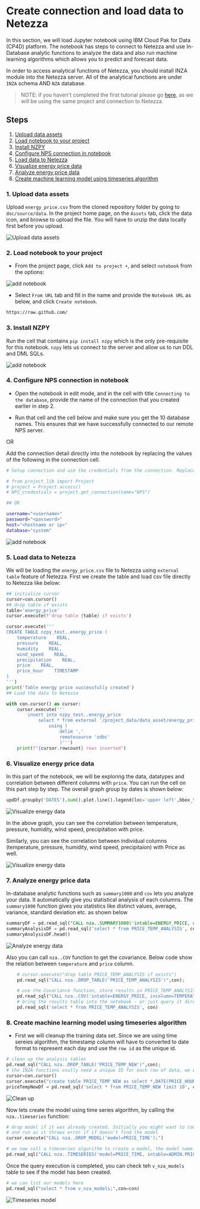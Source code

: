 # Create connection and load data to Netezza

In this section, we will load Jupyter notebook using IBM Cloud Pak for Data (CP4D) platform. The notebook has steps to connect to Netezza and use In-Database analytic functions to analyze the data and also run machine learning algorithms which allows you to predict and forecast data.

In order to access analytical functions of Netezza, you should install INZA module into the Netezza server. All of the analytical functions are under `INZA` schema AND `NZA` database.

>NOTE: if you haven't completed the first tutorial please go [here](README-create-load.md), as we will be using the same project and connection to Netezza.

## Steps
1. [Upload data assets](#1-upload-data-assets)
1. [Load notebook to your project](#2-load-notebook-to-your-project)
1. [Install NZPY](#3-install-NZPY)
1. [Configure NPS connection in notebook](#4-configure-NPS-connection-in-notebook)
1. [Load data to Netezza](#5-load-data-to-netezza)
1. [Visualize energy price data](#6-visualize-energy-price-data)
1. [Analyze energy price data](#7-analyze-energy-price-data)
1. [Create machine learning model using timeseries algorithm](#8-create-machine-learning-model-using-timeseries-algorithm)

### 1. Upload data assets

Upload `energy_price.csv` from the cloned repository folder by going to `doc/source/data`. In the project home page, on the `Assets` tab, click the data icon, and browse to upload the file. You will have to unzip the data locally first before you upload.

![Upload data assets](doc/source/images/upload-data-assets.png)

### 2. Load notebook to your project

* From the project page, click `Add to project +`, and select `notebook` from the options:

![add notebook](doc/source/images/add-notebook.png)

* Select `From URL` tab and fill in the name and provide the `Notebook URL` as below, and click `Create notebook`.

```bash
https://raw.github.com/
```

### 3. Install NZPY

Run the cell that contains `pip install nzpy` which is the only pre-requisite for this notebook. `nzpy` lets us connect to the server and allow us to run DDL and DML SQLs.

![add notebook](doc/source/images/install-prereq.png)

### 4. Configure NPS connection in notebook

* Open the notebook in edit mode, and in the cell with title `Connecting to the database`, provide the name of the connection that you created earlier in step 2.

* Run that cell and the cell below and make sure you get the 10 database names. This ensures that we have successfully connected to our remote NPS server.

OR

Add the connection detail directly into the notebook by replacing the values of the following in the connection cell.

```bash
# Setup connection and use the credentials from the connection. Replace the following values before you start

# from project_lib import Project
# project = Project.access()
# NPS_credentials = project.get_connection(name="NPS")

## OR

username="<username>"
password="<password>"
host="<hostname or ip>"
database="system"
```

![add notebook](doc/source/images/configure-connection.png)

### 5. Load data to Netezza

We will be loading the `energy_price.csv` file to Netezza using `external table` feature of Netezza. First we create the table and load csv file directly to Netezza like below:

```python
## initialize cursor
cursor=con.cursor()
## drop table if exists
table='energy_price'
cursor.execute(f'drop table {table} if exists')

cursor.execute('''
CREATE TABLE nzpy_test..energy_price (
    temperature    REAL,
    pressure    REAL,
    humidity    REAL,
    wind_speed    REAL,
    precipitation    REAL,
    price    REAL,
    price_hour    TIMESTAMP
)
''')
print('Table energy price successfully created')
## Load the data to Netezza

with con.cursor() as cursor:
    cursor.execute('''
        insert into nzpy_test..energy_price
            select * from external '/project_data/data_asset/energy_price.csv'
                using (
                    delim ',' 
                    remotesource 'odbc'
                    )''')
    print(f"{cursor.rowcount} rows inserted")

```

### 6. Visualize energy price data

In this part of the notebook, we will be exploring the data, datatypes and correlation between different columns with `price`. You can run the cell on this part step by step. The overall graph group by dates is shown below:

```python
updDf.groupby('DATES').sum().plot.line().legend(loc='upper left',bbox_to_anchor=(1.05, 1))
```
![Visualize energy data](doc/source/images/vis-energy-data-1.png)

In the above graph,  you can see the correlation between temperature, pressure, humidity, wind speed, precipitation with price.

Similarly, you can see the correlation between individual columns (temperature, pressure, humidity, wind speed, precipitaion) with Price as well.

![Visualize energy data](doc/source/images/vis-energy-data-2.png)


### 7. Analyze energy price data

In-database analytic functions such as `summary1000` and `cov` lets you analyze your data. It automatically give you statistical analysis of each columns. The `summary1000` function gives you statistics like distinct values, average, variance, standard deviation etc. as shown below

```sql
summaryDF = pd.read_sql("CALL nza..SUMMARY1000('intable=ENERGY_PRICE, outtable=PRICE_TEMP_ANALYSIS');", con)
summaryAnalysisDF = pd.read_sql('select * from PRICE_TEMP_ANALYSIS', con)
summaryAnalysisDF.head()
```

![Analyze energy data](doc/source/images/analyze-data-1.png)

Also you can call `nza..COV` function to get the covariance. Below code show the relation between `temperature` and `price` column. 

```python
    # cursor.execute("drop table PRICE_TEMP_ANALYSIS if exists")
    pd.read_sql("CALL nza..DROP_TABLE('PRICE_TEMP_ANALYSIS')",con);

    # use the Covariance function, store results in PRICE_TEMP_ANALYSIS
    pd.read_sql("CALL nza..COV('intable=ENERGY_PRICE, incolumn=TEMPERATURE;PRICE,outtable=PRICE_TEMP_ANALYSIS');",con)
    # bring the results table into the notebook - or just query it directly in Netezza
    pd.read_sql('select * from PRICE_TEMP_ANALYSIS', con)
```

### 8. Create machine learning model using timeseries algorithm

* First we will cleanup the training data set. Since we are using time sereies algorithm, the timestamp column will have to converted to date format to represent each day and use the `row id` as the unique id.

```python
# clean up the analysis tables
pd.read_sql("CALL nza..DROP_TABLE('PRICE_TEMP_NEW')",con);
# the INZA functions usully need a unique ID for each row of data, we use the internal ROWID for this
cursor=con.cursor()
cursor.execute("create table PRICE_TEMP_NEW as select *,DATE(PRICE_HOUR) AS DAY,ROWID as ID from ENERGY_PRICE")
priceTempNewDf = pd.read_sql('select * from PRICE_TEMP_NEW limit 10', con)
```

![Clean up](doc/source/images/analyze-data-2.png)

Now lets create the model using time series algorithm, by calling the `nza..timeseries` function:

```python
# drop model if it was already created. Initially you might want to comment this out
# and run as it throws error if if doesn't find the model
cursor.execute("CALL nza..DROP_MODEL('model=PRICE_TIME');")

# we now call a timeseries algorithm to create a model, the model name is PRICE_TIME
pd.read_sql("CALL nza..TIMESERIES('model=PRICE_TIME, intable=ADMIN.PRICE_TEMP_NEW, by=DAY, time=PRICE_HOUR, target=PRICE' );",con)

```

Once the query execution is completed,  you can check teh `v_nza_models` table to see if the model has been created.

```python
# we can list our models here
pd.read_sql("select * from v_nza_models;",con=con)

```
![Timeseries model](doc/source/images/model-1.png)


